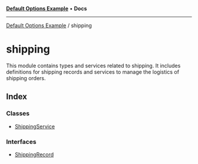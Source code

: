 [**Default Options Example**](../README.md) • **Docs**

***

[Default Options Example](../modules.md) / shipping

# shipping

This module contains types and services related to shipping.
It includes definitions for shipping records and services to manage the logistics of shipping orders.

## Index

### Classes

- [ShippingService](classes/ShippingService.md)

### Interfaces

- [ShippingRecord](interfaces/ShippingRecord.md)
